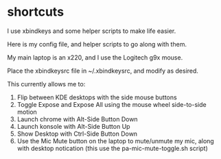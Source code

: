 shortcuts
=========

I use xbindkeys and some helper scripts to make life easier.

Here is my config file, and helper scripts to go along with them.

My main laptop is an x220, and I use the Logitech g9x mouse.

Place the xbindkeysrc file in ~/.xbindkeysrc, and modify as desired.

This currently allows me to:

1) Flip between KDE desktops with the side mouse buttons
2) Toggle Expose and Expose All using the mouse wheel side-to-side motion
3) Launch chrome with Alt-Side Button Down
4) Launch konsole with Alt-Side Button Up
5) Show Desktop with Ctrl-Side Button Down
6) Use the Mic Mute button on the laptop to mute/unmute my mic,
   along with desktop notication (this use the pa-mic-mute-toggle.sh script)
